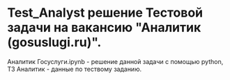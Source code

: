 # Test_Analyst решение Тестовой задачи на вакансию  "Аналитик (gosuslugi.ru)".
Аналитик Госуслуги.ipynb - решение данной задачи с помощью python,
ТЗ Аналитик - данные по тествому заданию.

